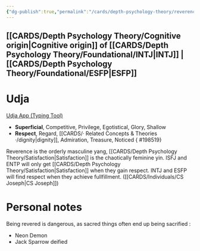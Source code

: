 ```yaml
---
{"dg-publish":true,"permalink":"/cards/depth-psychology-theory/reverence/","created":"2022-12-31T17:40:04.066+01:00","updated":"2023-05-10T21:30:43.497+02:00"}
---
```


[[CARDS/Depth Psychology Theory/Cognitive origin\|Cognitive origin]] of [[CARDS/Depth Psychology Theory/Foundational/INTJ\|INTJ]] | [[CARDS/Depth Psychology Theory/Foundational/ESFP\|ESFP]]
---
# Udja 
[Udja App (Typing Tool)](https://www.udja.app/#/)
- **Superficial**, Competitive, Privilege, Egotistical, Glory, Shallow
- **Respect**, Regard, [[CARDS/· Related Concepts & Theories ·/dignity\|dignity]], Admiration, Treasure, Noticed
{ #198519}



<div class="transclusion internal-embed is-loaded"><div class="markdown-embed">



Reverence is the orderly masculine yang, [[CARDS/Depth Psychology Theory/Satisfaction\|Satisfaction]] is the chaotically feminine yin. ISFJ and ENTP will only get [[CARDS/Depth Psychology Theory/Satisfaction\|Satisfaction]] when they gain respect. INTJ and ESFP will find respect when they achieve fullfillment. ([[CARDS/Individuals/CS Joseph\|CS Joseph]]) 

</div></div>

# Personal notes 

Being revered is dangerous, as sacred things often end up being sacrified : 
- Neon Demon 
- Jack Sparrow deified 